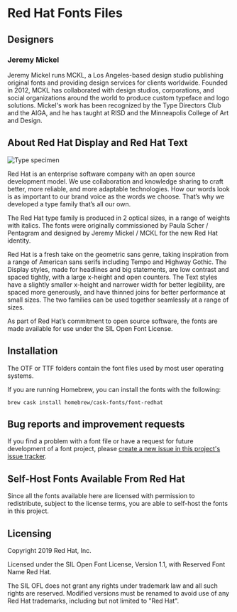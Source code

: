 # Red Hat Fonts Files

## Designers

### Jeremy Mickel

Jeremy Mickel runs MCKL, a Los Angeles-based design studio publishing original fonts and providing design services for clients worldwide. Founded in 2012, MCKL has collaborated with design studios, corporations, and social organizations around the world to produce custom typeface and logo solutions. Mickel's work has been recognized by the Type Directors Club and the AIGA, and he has taught at RISD and the Minneapolis College of Art and Design.

## About Red Hat Display and Red Hat Text

![Type specimen](type-specimen@2x.png)

Red Hat is an enterprise software company with an open source development model. We use collaboration and knowledge sharing to craft better, more reliable, and more adaptable technologies. How our words look is as important to our brand voice as the words we choose. That’s why we developed a type family that’s all our own.

The Red Hat type family is produced in 2 optical sizes, in a range of weights with italics. The fonts were originally commissioned by Paula Scher / Pentagram and designed by Jeremy Mickel / MCKL for the new Red Hat identity.

Red Hat is a fresh take on the geometric sans genre, taking inspiration from a range of American sans serifs including Tempo and Highway Gothic. The Display styles, made for headlines and big statements, are low contrast and spaced tightly, with a large x-height and open counters. The Text styles have a slightly smaller x-height and narrower width for better legibility, are spaced more generously, and have thinned joins for better performance at small sizes. The two families can be used together seamlessly at a range of sizes.

As part of Red Hat’s commitment to open source software, the fonts are made available for use under the SIL Open Font License.

## Installation

The OTF or TTF folders contain the font files used by most user operating systems.

If you are running Homebrew, you can install the fonts with the following:

```text
brew cask install homebrew/cask-fonts/font-redhat
```

## Bug reports and improvement requests

If you find a problem with a font file or have a request for future development of a font project, please [create a new issue in this project's issue tracker](https://github.com/RedHatOfficial/RedHatFont/issues).

## Self-Host Fonts Available From Red Hat

Since all the fonts available here are licensed with permission to redistribute, subject to the license terms, you are able to self-host the fonts in this project.

## Licensing

Copyright 2019 Red Hat, Inc.

Licensed under the SIL Open Font License, Version 1.1, with Reserved Font Name Red Hat.

The SIL OFL does not grant any rights under trademark law and all such rights are reserved. Modified versions must be renamed to avoid use of any Red Hat trademarks, including but not limited to "Red Hat".
